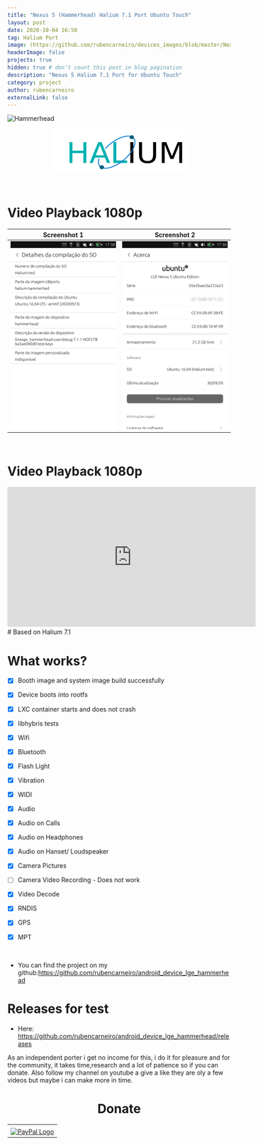 ```yaml
---
title: "Nexus 5 (Hammerhead) Halium 7.1 Port Ubuntu Touch"
layout: post
date: 2020-10-04 16:50
tag: Halium Port
image: (https://github.com/rubencarneiro/devices_images/blob/master/Nexus5.png?raw=true)
headerImage: false
projects: true
hidden: true # don't count this post in blog pagination
description: "Nexus 5 Halium 7.1 Port for Ubuntu Touch"
category: project
author: rubencarneiro
externalLink: false
---
```

![Hammerhead](https://github.com/rubencarneiro/rubencarneiro.io/blob/main/assets/images/devices/nexus5/Nexus5.png?raw=true)

<p align="center">
  <img width="300" height="100" src="https://github.com/rubencarneiro/rubencarneiro.io/blob/main/assets/images/devices/halium/halium.png?raw=true">
</p>

&nbsp;

# Video Playback 1080p

Screenshot 1         |  Screenshot 2
:-------------------------:|:-------------------------:
![](https://github.com/rubencarneiro/rubencarneiro.io/blob/main/assets/images/devices/nexus5/screenshot1.png?raw=true)  |  ![](https://github.com/rubencarneiro/rubencarneiro.io/blob/main/assets/images/devices/nexus5/screenshot2.png?raw=true)

&nbsp;

# Video Playback 1080p
<iframe width="560" height="315" src="https://www.youtube.com/embed/UC6cGoIIj8o" frameborder="0" allow="accelerometer; autoplay; clipboard-write; encrypted-media; gyroscope; picture-in-picture" allowfullscreen></iframe>
# Based on Halium 7.1


# What works?
- [X] Booth image and system image build successfully
- [X] Device boots into rootfs
- [X] LXC container starts and does not crash
- [X] libhybris tests
- [X] Wifi
- [X] Bluetooth
- [X] Flash Light
- [X] Vibration
- [X] WIDI
- [X] Audio
- [X] Audio on Calls
- [X] Audio on Headphones
- [X] Audio on Hanset/ Loudspeaker
- [X] Camera Pictures
- [ ] Camera Video Recording - Does not work
- [X] Video Decode
- [X] RNDIS
- [X] GPS
- [X] MPT
  
  &nbsp;

- You can find the project on my github:https://github.com/rubencarneiro/android_device_lge_hammerhead

# Releases for test

- Here: https://github.com/rubencarneiro/android_device_lge_hammerhead/releases

As an independent porter i get no income for this, i do it for pleasure and for the community, it takes time,research and a lot of patience so if you can donate.
Also follow my channel on youtube a give a like they are oly a few videos but maybe i can make more in time.

# <center>Donate<center>
<center><table border="0" cellpadding="10" cellspacing="0"
align="center"><tbody><tr><td align="center"></td></tr><tr><td align="center"><a href="https://paypal.me/rubencarneiro?locale.x=pt_PT" title="PayPal" onclick="javascript:window.open('https://www.paypal.com/pt/webapps/mpp/home','WIPaypal','toolbar=no, location=no, directories=no, status=no, menubar=no, scrollbars=yes, resizable=yes, width=1060, height=700'); return false;"><img src="https://www.paypalobjects.com/webstatic/mktg/Logo/pp-logo-150px.png" border="0" alt="PayPal Logo" /></a></td></tr></tbody></table>